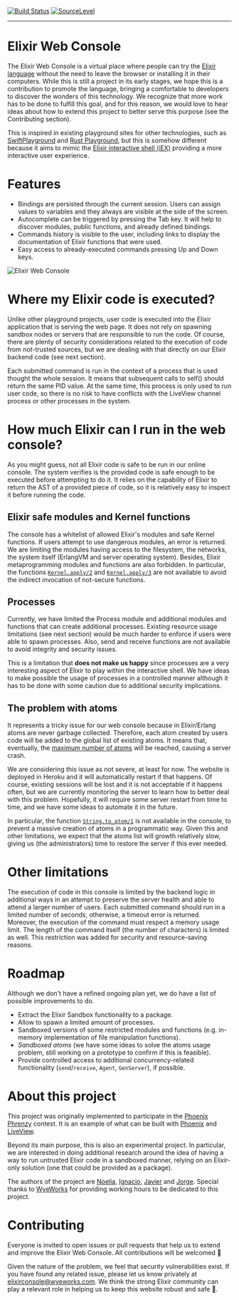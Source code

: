 [![Build Status](https://travis-ci.org/wyeworks/elixir_console.svg?branch=master)](https://travis-ci.org/wyeworks/elixir_console)
[![SourceLevel](https://app.sourcelevel.io/github/wyeworks/elixir_console.svg)](https://app.sourcelevel.io/github/wyeworks/elixir_console)

---

# Elixir Web Console

The Elixir Web Console is a virtual place where people can try the [Elixir language](https://elixir-lang.org/) without the need to leave the browser or installing it in their computers. While this is still a project in its early stages, we hope this is a contribution to promote the language, bringing a comfortable to developers to discover the wonders of this technology. We recognize that more work has to be done to fulfill this goal, and for this reason, we would love to hear ideas about how to extend this project to better serve this purpose (see the Contributing section).

This is inspired in existing playground sites for other technologies, such as [SwiftPlayground](http://online.swiftplayground.run/) and [Rust Playground](https://play.rust-lang.org/), but this is somehow different because it aims to mimic the [Elixir interactive shell (iEX)](https://hexdocs.pm/iex/IEx.html) providing a more interactive user experience.

# Features

  * Bindings are persisted through the current session. Users can assign values to variables and they always are visible at the side of the screen.
  * Autocomplete can be triggered by pressing the Tab key. It will help to discover modules, public functions, and already defined bindings.
  * Commands history is visible to the user, including links to display the documentation of Elixir functions that were used. 
  * Easy access to already-executed commands pressing Up and Down keys.

![Elixir Web Console](https://media.giphy.com/media/JUM6QQWQWjDpA03MBv/giphy.gif "Elixir Web Console")

# Where my Elixir code is executed?

Unlike other playground projects, user code is executed into the Elixir application that is serving the web page. It does not rely on spawning sandbox nodes or servers that are responsible to run the code. Of course, there are plenty of security considerations related to the execution of code from not-trusted sources, but we are dealing with that directly on our Elixir backend code (see next section).

Each submitted command is run in the context of a process that is used thought the whole session. It means that subsequent calls to self() should return the same PID value. At the same time, this process is only used to run user code, so there is no risk to have conflicts with the LiveView channel process or other processes in the system.

# How much Elixir can I run in the web console?

As you might guess, not all Elixir code is safe to be run in our online console. The system verifies is the provided code is safe enough to be executed before attempting to do it. It relies on the capability of Elixir to return the AST of a provided piece of code, so it is relatively easy to inspect it before running the code.

## Elixir safe modules and Kernel functions

The console has a whitelist of allowed Elixir's modules and safe Kernel functions. If users attempt to use dangerous modules, an error is returned. We are limiting the modules having access to the filesystem, the networks, the system itself (ErlangVM and server operating system). Besides, Elixir metaprogramming modules and functions are also forbidden. In particular, the functions [`Kernel.apply/2`](https://hexdocs.pm/elixir/Kernel.html#apply/2) and [`Kernel.apply/3`](https://hexdocs.pm/elixir/Kernel.html#apply/3) are not available to avoid the indirect invocation of not-secure functions.

## Processes

Currently, we have limited the Process module and additional modules and functions that can create additional processes. Existing resource usage limitations (see next section) would be much harder to enforce if users were able to spawn processes. Also, send and receive functions are not available to avoid integrity and security issues.

This is a limitation that **does not make us happy** since processes are a very interesting aspect of Elixir to play within the interactive shell. We have ideas to make possible the usage of processes in a controlled manner although it has to be done with some caution due to additional security implications.

## The problem with atoms

It represents a tricky issue for our web console because in Elixir/Erlang atoms are never garbage collected. Therefore, each atom created by users code will be added to the global list of existing atoms. It means that, eventually, the [maximum number of atoms](http://erlang.org/doc/efficiency_guide/advanced.html#atoms) will be reached, causing a server crash.

We are considering this issue as not severe, at least for now. The website is deployed in Heroku and it will automatically restart if that happens. Of course, existing sessions will be lost and it is not acceptable if it happens often, but we are currently monitoring the server to learn how to better deal with this problem. Hopefully, it will require some server restart from time to time, and we have some ideas to automate it in the future.

In particular, the function [`String.to_atom/1`](https://hexdocs.pm/elixir/String.html#to_atom/1) is not available in the console, to prevent a massive creation of atoms in a programmatic way. Given this and other limitations, we expect that the atoms list will growth relatively slow, giving us (the administrators) time to restore the server if this ever needed.

# Other limitations

The execution of code in this console is limited by the backend logic in additional ways in an attempt to preserve the server health and able to attend a larger number of users.
Each submitted command should run in a limited number of seconds, otherwise, a timeout error is returned. Moreover, the execution of the command must respect a memory usage limit.
The length of the command itself (the number of characters) is limited as well. This restriction was added for security and resource-saving reasons.

# Roadmap

Although we don't have a refined ongoing plan yet, we do have a list of possible improvements to do.

  * Extract the Elixir Sandbox functionality to a package.
  * Allow to spawn a limited amount of processes.
  * Sandboxed versions of some restricted modules and functions (e.g. in-memory implementation of file manipulation functions).
  * _Sandboxed atoms_ (we have some ideas to solve the atoms usage problem, still working on a prototype to confirm if this is feasible).
  * Provide controlled access to additional concurrency-related functionality (`send`/`receive`, `Agent`, `GenServer`), if possible.

# About this project

This project was originally implemented to participate in the [Phoenix Phrenzy](https://phoenixphrenzy.com) contest. It is an example of what can be built with [Phoenix](https://phoenixframework.org/) and [LiveView](https://github.com/phoenixframework/phoenix_live_view).

Beyond its main purpose, this is also an experimental project. In particular, we are interested in doing additional research around the idea of having a way to run untrusted Elixir code in a sandboxed manner, relying on an Elixir-only solution (one that could be provided as a package).

The authors of the project are [Noelia](https://github.com/noelia-lencina), [Ignacio](https://github.com/iaguirre88), [Javier](https://github.com/JavierM42) and [Jorge](https://github.com/jmbejar). Special thanks to [WyeWorks](https://www.wyeworks.com) for providing working hours to be dedicated to this project.

# Contributing

Everyone is invited to open issues or pull requests that help us to extend and improve the Elixir Web Console. All contributions will be welcomed :tada:

Given the nature of the problem, we feel that security vulnerabilities exist. If you have found any related issue, please let us know privately at [elixirconsole@wyeworks.com](mailto:elixirconsole@wyeworks.com). We think the strong Elixir community can play a relevant role in helping us to keep this website robust and safe :muscle:.
